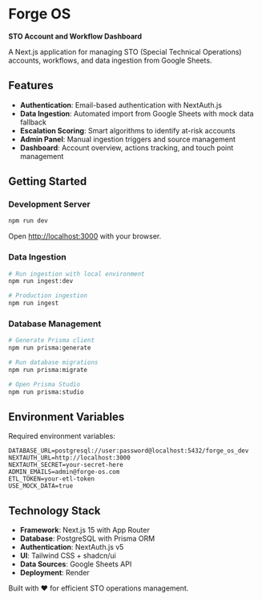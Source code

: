 # Forge OS

**STO Account and Workflow Dashboard**

A Next.js application for managing STO (Special Technical Operations) accounts, workflows, and data ingestion from Google Sheets.

## Features

- **Authentication**: Email-based authentication with NextAuth.js
- **Data Ingestion**: Automated import from Google Sheets with mock data fallback  
- **Escalation Scoring**: Smart algorithms to identify at-risk accounts
- **Admin Panel**: Manual ingestion triggers and source management
- **Dashboard**: Account overview, actions tracking, and touch point management

## Getting Started

### Development Server

```bash
npm run dev
```

Open [http://localhost:3000](http://localhost:3000) with your browser.

### Data Ingestion

```bash
# Run ingestion with local environment
npm run ingest:dev

# Production ingestion  
npm run ingest
```

### Database Management

```bash
# Generate Prisma client
npm run prisma:generate

# Run database migrations
npm run prisma:migrate

# Open Prisma Studio
npm run prisma:studio
```

## Environment Variables

Required environment variables:

```env
DATABASE_URL=postgresql://user:password@localhost:5432/forge_os_dev
NEXTAUTH_URL=http://localhost:3000
NEXTAUTH_SECRET=your-secret-here
ADMIN_EMAILS=admin@forge-os.com
ETL_TOKEN=your-etl-token
USE_MOCK_DATA=true
```

## Technology Stack

- **Framework**: Next.js 15 with App Router
- **Database**: PostgreSQL with Prisma ORM  
- **Authentication**: NextAuth.js v5
- **UI**: Tailwind CSS + shadcn/ui
- **Data Sources**: Google Sheets API
- **Deployment**: Render

Built with ❤️ for efficient STO operations management.
